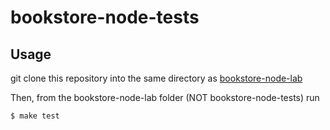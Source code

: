 # bookstore-node-tests

## Usage

git clone this repository into the same directory as [bookstore-node-lab](http://github.com/rkstedman/bookstore-node-lab)

Then, from the bookstore-node-lab folder (NOT bookstore-node-tests) run
```
$ make test
```
